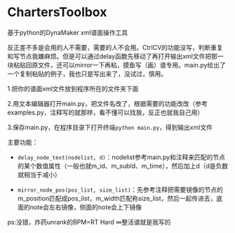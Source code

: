 # ChartersToolbox
基于python的DynaMaker xml谱面操作工具

反正差不多是会用的人不需要，需要的人不会用。CtrlCV的功能没写，判断重复和写节点我嫌麻烦。但是可以通过delay函数先移动了再打开输出xml文件把那一块粘贴回原文件，还可以mirror一下再粘，摸鱼写（画）谱专用。main.py给出了一个复制粘贴的例子，我也只是写出来了，没试过，慎用。

1.把你的谱面xml文件放到程序所在的文件夹下面

2.用文本编辑器打开main.py，把文件名改了，根据需要的功能改改（参考examples.py，注释写的就那样，看不懂可以找我，反正也就我自己用）

3.保存main.py，在程序目录下打开终端`python main.py`，得到输出xml文件

主要功能：

- `delay_node_text(nodelist, d)`：nodelist参考main.py和注释来匹配的节点的某个数值属性（一般也就m_id、m_subId、m_time），然后加上d（d是负数就相当于减小）

- `mirror_node_pos(pos_list, size_list)`：先参考注释把需要镜像的节点的m_position匹配成pos_list，m_width匹配称size_list，然后一起传进去，底面的note会左右镜像，侧面的note会上下镜像

ps:没错，炸药unrank的BPM=RT Hard ∞整活谱就是我写的
